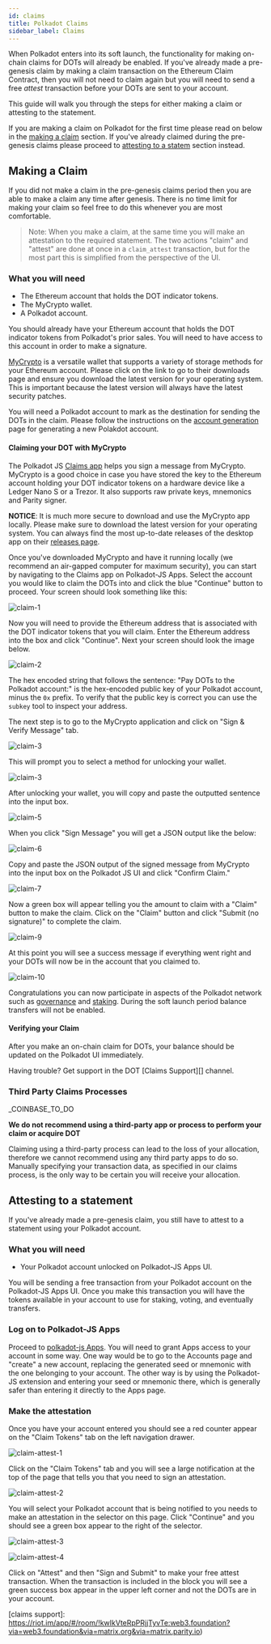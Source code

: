 ```yaml
---
id: claims
title: Polkadot Claims
sidebar_label: Claims
---
```


When Polkadot enters into its soft launch, the functionality for making on-chain claims for DOTs
will already be enabled. If you've already made a pre-genesis claim by making a claim transaction on
the Ethereum Claim Contract, then you will not need to claim again but you will need to send a free
_attest_ transaction before your DOTs are sent to your account.

This guide will walk you through the steps for either making a claim or attesting to the statement.

If you are making a claim on Polkadot for the first time please read on below in the
[making a claim](#making-a-claim) section. If you've already claimed during the pre-genesis claims
please proceed to [attesting to a statem](#attesting-to-a-statement) section instead.

## Making a Claim

If you did not make a claim in the pre-genesis claims period then you are able to make a claim any
time after genesis. There is no time limit for making your claim so feel free to do this whenever
you are most comfortable.

> Note: When you make a claim, at the same time you will make an attestation to the required
> statement. The two actions "claim" and "attest" are done at once in a `claim_attest` transaction,
> but for the most part this is simplified from the perspective of the UI.

### What you will need

- The Ethereum account that holds the DOT indicator tokens.
- The MyCrypto wallet.
- A Polkadot account.

You should already have your Ethereum account that holds the DOT indicator tokens from Polkadot's
prior sales. You will need to have access to this account in order to make a signature.

[MyCrypto][] is a versatile wallet that supports a variety of storage methods for your Ethereum
account. Please click on the link to go to their downloads page and ensure you download the latest
version for your operating system. This is important because the latest version will always have the
latest security patches.

You will need a Polkadot account to mark as the destination for sending the DOTs in the claim.
Please follow the instructions on the [account generation][] page for generating a new Polakdot
account.

#### Claiming your DOT with MyCrypto

The Polkadot JS [Claims app][] helps you sign a message from MyCrypto. MyCrypto is a good choice in
case you have stored the key to the Ethereum account holding your DOT indicator tokens on a hardware
device like a Ledger Nano S or a Trezor. It also supports raw private keys, mnemonics and Parity
signer.

**NOTICE**: It is much more secure to download and use the MyCrypto app locally. Please make sure to
download the latest version for your operating system. You can always find the most up-to-date
releases of the desktop app on their [releases page][mycrypto].

Once you've downloaded MyCrypto and have it running locally (we recommend an air-gapped computer for
maximum security), you can start by navigating to the Claims app on Polkadot-JS Apps. Select the
account you would like to claim the DOTs into and click the blue "Continue" button to proceed. Your
screen should look something like this:

![claim-1](assets/new-claims/claim-1.png)

Now you will need to provide the Ethereum address that is associated with the DOT indicator tokens
that you will claim. Enter the Ethereum address into the box and click "Continue". Next your screen
should look the image below.

![claim-2](assets/new-claims/claim-2.png)

The hex encoded string that follows the sentence: "Pay DOTs to the Polkadot account:" is the
hex-encoded public key of your Polkadot account, minus the `0x` prefix. To verify that the public
key is correct you can use the `subkey` tool to inspect your address.

The next step is to go to the MyCrypto application and click on "Sign & Verify Message" tab.

![claim-3](assets/new-claims/claim-3.png)

This will prompt you to select a method for unlocking your wallet.

![claim-3](assets/new-claims/claim-4.png)

After unlocking your wallet, you will copy and paste the outputted sentence into the input box.

![claim-5](assets/new-claims/claim-5.png)

When you click "Sign Message" you will get a JSON output like the below:

![claim-6](assets/new-claims/claim-6.png)

Copy and paste the JSON output of the signed message from MyCrypto into the input box on the
Polkadot JS UI and click "Confirm Claim."

![claim-7](assets/new-claims/claim-7.png)

Now a green box will appear telling you the amount to claim with a "Claim" button to make the claim.
Click on the "Claim" button and click "Submit (no signature)" to complete the claim.

![claim-9](assets/new-claims/claim-9.png)

At this point you will see a success message if everything went right and your DOTs will now be in
the account that you claimed to.

![claim-10](assets/new-claims/claim-10.png)

Congratulations you can now participate in aspects of the Polkadot network such as
[governance](learn-governance) and [staking](learn-staking). During the soft launch period balance
transfers will not be enabled.

#### Verifying your Claim

After you make an on-chain claim for DOTs, your balance should be updated on the Polkadot UI
immediately.

Having trouble? Get support in the DOT [Claims Support][] channel.

### Third Party Claims Processes

\_COINBASE_TO_DO

**We do not recommend using a third-party app or process to perform your claim or acquire DOT**

Claiming using a third-party process can lead to the loss of your allocation, therefore we cannot
recommend using any third party apps to do so. Manually specifying your transaction data, as
specified in our claims process, is the only way to be certain you will receive your allocation.

## Attesting to a statement

If you've already made a pre-genesis claim, you still have to attest to a statement using your
Polkadot account.

### What you will need

- Your Polkadot account unlocked on Polkadot-JS Apps UI.

You will be sending a free transaction from your Polkadot account on the Polkadot-JS Apps UI. Once
you make this transaction you will have the tokens available in your account to use for staking,
voting, and eventually transfers.

### Log on to Polkadot-JS Apps

Proceed to [polkadot-js Apps][claims app]. You will need to grant Apps access to your account in
some way. One way would be to go to the Accounts page and "create" a new account, replacing the
generated seed or mnemonic with the one belonging to your account. The other way is by using the
Polkadot-JS extension and entering your seed or mnemonic there, which is generally safer than
entering it directly to the Apps page.

### Make the attestation

Once you have your account entered you should see a red counter appear on the "Claim Tokens" tab on
the left navigation drawer.

![claim-attest-1](assets/new-claims/claim-attest-1.png)

Click on the "Claim Tokens" tab and you will see a large notification at the top of the page that
tells you that you need to sign an attestation.

![claim-attest-2](assets/new-claims/claim-attest-2.png)

You will select your Polkadot account that is being notified to you needs to make an attestation in
the selector on this page. Click "Continue" and you should see a green box appear to the right of
the selector.

![claim-attest-3](assets/new-claims/claim-attest-3.png)

![claim-attest-4](assets/new-claims/claim-attest-4.png)

Click on "Attest" and then "Sign and Submit" to make your free attest transaction. When the
transaction is included in the block you will see a green success box appear in the upper left
corner and not the DOTs are in your account.

[mycrypto]: https://github.com/MyCryptoHQ/MyCrypto/release
[account generation]: learn-account-generation
[claims app]: https://polkadot.js.org/apps/#/claims
[claims support]:
  https://riot.im/app/#/room/!kwIkVteRpPRjjTyvTe:web3.foundation?via=web3.foundation&via=matrix.org&via=matrix.parity.io)
